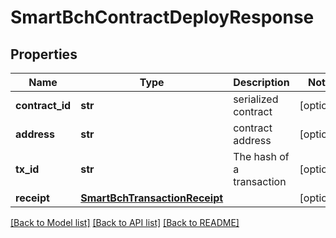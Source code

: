 # SmartBchContractDeployResponse

## Properties
Name | Type | Description | Notes
------------ | ------------- | ------------- | -------------
**contract_id** | **str** | serialized contract | [optional] 
**address** | **str** | contract address | [optional] 
**tx_id** | **str** | The hash of a transaction | [optional] 
**receipt** | [**SmartBchTransactionReceipt**](SmartBchTransactionReceipt.md) |  | [optional] 

[[Back to Model list]](../README.md#documentation-for-models) [[Back to API list]](../README.md#documentation-for-api-endpoints) [[Back to README]](../README.md)


